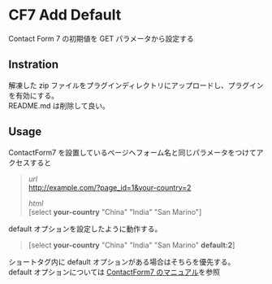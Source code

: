# CF7 Add Default

Contact Form 7 の初期値を GET パラメータから設定する

## Instration

解凍した zip ファイルをプラグインディレクトリにアップロードし、プラグインを有効にする。  
README.md は削除して良い。


## Usage

ContactForm7 を設置しているページへフォーム名と同じパラメータをつけてアクセスすると

> *url*  
> http://example.com/?page_id=1&your-country=2  
> 
> *html*  
> [select **your-country** "China" "India" "San Marino"]


default オプションを設定したように動作する。

> [select **your-country** "China" "India" "San Marino" **default:2**]


ショートタグ内に default オプションがある場合はそちらを優先する。  
default オプションについては [ContactForm7 のマニュアル](http://contactform7.com/ja/checkboxes-radio-buttons-and-menus/)を参照
